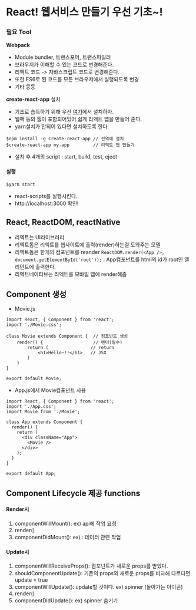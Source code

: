 # React! 웹서비스 만들기 우선 기초~!

### 필요 Tool
**Webpack**
- Module bundler, 트랜스포머, 트랜스파일러
- 브라우저가 이해할 수 있는 코드로 변경해준다.
- 리엑트 코드 -> 자바스크립트 코드로 변경해준다.
- 또한 ES6로 된 코드를 모든 브라우저에서 실행되도록 변경
- 기타 등등

**create-react-app** 설치
- 기초로 습득하기 위해 우선 [여기](https://github.com/facebookincubator/create-react-app)에서 설치하자.
- 웹팩 등의 툴이 포함되어있어 쉽게 리액트 앱을 만들어 준다.
- yarn설치가 안되어 있다면 설치하도록 한다.

```
$npm install -g create-react-app // 전역에 설치
$create-react-app my-app         // 리엑트 앱 만들기
```

- 설치 후 4개의 script : start, build, test, eject

#### 실행
```
$yarn start
```
- react-scripts를 실행시킨다.
- http://localhost:3000 확인!

## React, ReactDOM, reactNative
- 리엑트는 UI라이브러리
- 리엑트돔은 리엑트를 웹사이트에 출력(render)하는걸 도와주는 모델
 - 리엑트돔은 한개의 컴포넌트를 reander
 `ReactDOM.render(<App />, document.getElementById('root'));`
  : App컴포넌트를 html의 id가 root인 엘리먼트에 출력한다.
- 리엑트네이티브는 리엑트를 모바일 앱에 render해줌

## Component 생성
- Movie.js

```
import React, { Component } from 'react';
import './Movie.css';

class Movie extends Component {  // 컴포넌트 생성
    render() {                   // 렌더(필수)
        return (                // return
            <h1>Hello~!!</h1>   // JSX
        )
    }
}

export default Movie;
```

- App.js에서 Movie컴포넌트 사용
```
import React, { Component } from 'react';
import './App.css';
import Movie from './Movie';

class App extends Component {
  render() {
    return (
      <div className="App">
        <Movie />
      </div>
    );
  }
}

export default App;

```

## Component Lifecycle 제공 functions
#### Render시
1. componentWillMount(): ex) api에 작업 요청
2. render()
3. componentDidMount(): ex) : 데이터 관련 작업

#### Update시
1. componentWillReceiveProps(): 컴포넌트가 새로운 props를 받았다.
2. shouldComponentUpdate(): 기존의 props와 새로운 props를 비교해 다르다면 update = true
3. componentWillUpdate(): update할 것이다. ex) spinner (돌아가는 아이콘)
4. render()
5. componentDidUpdate(): ex) spinner 숨기기

